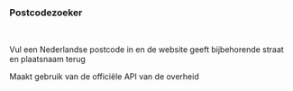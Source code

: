<h3>Postcodezoeker</h3>
<br>
<p>Vul een Nederlandse postcode in en de website geeft bijbehorende straat en plaatsnaam terug</p>
<p>Maakt gebruik van de officiële API van de overheid</p>